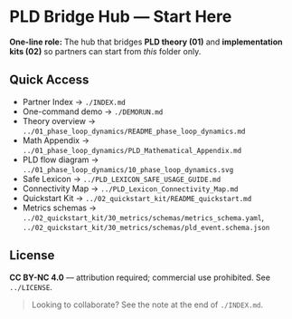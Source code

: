 <!--
Revision notes (2025-08-09)
- Root landing kept minimal; points to INDEX.md for full nav.
- Quick Access mirrors 01↔02↔03 bridge and demo entry.
-->

# PLD Bridge Hub — Start Here

**One-line role:** The hub that bridges **PLD theory (01)** and **implementation kits (02)** so partners can start from *this* folder only.

## Quick Access
- Partner Index → `./INDEX.md`
- One-command demo → `./DEMORUN.md`
- Theory overview → `../01_phase_loop_dynamics/README_phase_loop_dynamics.md`
- Math Appendix → `../01_phase_loop_dynamics/PLD_Mathematical_Appendix.md`
- PLD flow diagram → `../01_phase_loop_dynamics/10_phase_loop_dynamics.svg`
- Safe Lexicon → `../PLD_LEXICON_SAFE_USAGE_GUIDE.md`
- Connectivity Map → `../PLD_Lexicon_Connectivity_Map.md`
- Quickstart Kit → `../02_quickstart_kit/README_quickstart.md`
- Metrics schemas → `../02_quickstart_kit/30_metrics/schemas/metrics_schema.yaml`, `../02_quickstart_kit/30_metrics/schemas/pld_event.schema.json`

## License
**CC BY-NC 4.0** — attribution required; commercial use prohibited. See `../LICENSE`.

> Looking to collaborate? See the note at the end of `./INDEX.md`.
